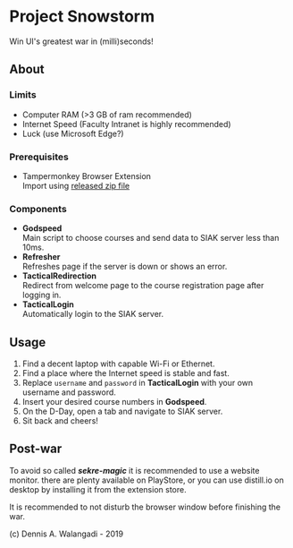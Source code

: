 # Project Snowstorm  

Win UI's greatest war in (milli)seconds!

## About

### Limits

- Computer RAM (>3 GB of ram recommended)
- Internet Speed (Faculty Intranet is highly recommended)
- Luck (use Microsoft Edge?)

### Prerequisites

- Tampermonkey Browser Extension  
  Import using [released zip file](https://github.com/dnswd/snowstorm/releases)

### Components

- **Godspeed**  
  Main script to choose courses and send data to SIAK server less than 10ms.
- **Refresher**  
  Refreshes page if the server is down or shows an error.
- **TacticalRedirection**  
  Redirect from welcome page to the course registration page after logging in.
- **TacticalLogin**  
  Automatically login to the SIAK server.

## Usage

1. Find a decent laptop with capable Wi-Fi or Ethernet.
2. Find a place where the Internet speed is stable and fast.
3. Replace `username` and `password` in **TacticalLogin** with your own username and password.
4. Insert your desired course numbers in **Godspeed**.
5. On the D-Day, open a tab and navigate to SIAK server.
6. Sit back and cheers!

## Post-war

To avoid so called ***sekre-magic*** it is recommended to use a website monitor. there are plenty available on PlayStore, or you can use distill.io on desktop by installing it from the extension store.

It is recommended to not disturb the browser window before finishing the war.

(c) Dennis A. Walangadi - 2019
